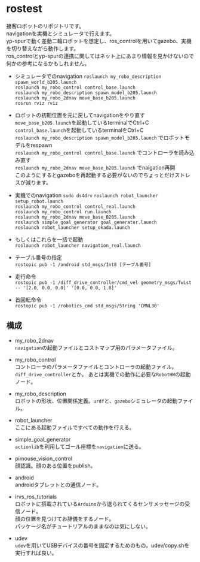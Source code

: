 # rostest
接客ロボットのリポジトリです。  
navigationを実機とシミュレータで行えます。  
yp-spurで動く差動二輪ロボットを想定し、ros_controlを用いてgazebo、実機を切り替えながら動作します。  
ros_controlとyp-spurの連携に関してはネット上にあまり情報を見かけないので何かの参考になるかもしれません。  
 
* シミュレータでのnavigation
`roslaunch my_robo_description spawn_world_b205.launch`  
`roslaunch my_robo_control control_base.launch`  
`roslaunch my_robo_description spawn_model_b205.launch`  
`roslaunch my_robo_2dnav move_base_b205.launch`  
`rosrun rviz rviz`  

* ロボットの初期位置を元に戻してnavigationをやり直す
`move_base_b205.launch`を起動しているterminalでCtrl+C  
`control_base.launch`を起動しているterminalをCtrl+C  
`roslaunch my_robo_description spawn_model_b205.launch` でロボットモデルをrespawn  
`roslaunch my_robo_control control_base.launch` でコントローラを読み込み直す  
`roslaunch my_robo_2dnav move_base_b205.launch` でnaigation再開  
このようにするとgazeboを再起動する必要がないのでちょっとだけストレスが減ります。  
  
* 実機でのnavigation
`sudo ds4drv`
`roslaunch robot_launcher setup_robot.launch`  
`roslaunch my_robo_control control_real.launch`  
`roslaunch my_robo_control run.launch`  
`roslaunch my_robo_2dnav move_base_B205.launch`  
`roslaunch simple_goal_generator goal_generator.launch`  
`roslaunch robot_launcher setup_okada.launch`  

* もしくはこれらを一括で起動  
`roslaunch robot_launcher navigation_real.launch`  

* テーブル番号の指定  
`rostopic pub -1 /android std_msgs/Int8 [テーブル番号]`  

* 走行命令  
`rostopic pub -1 /diff_drive_controller/cmd_vel geometry_msgs/Twist -- '[2.0, 0.0, 0.0]' '[0.0, 0.0, 1.8]'`  

* 首回転命令  
`rostopic pub -1 /robotics_cmd std_msgs/String 'CMNL30'`  


## 構成

* my_robo_2dnav  
  `navigation`の起動ファイルとコストマップ用のパラメータファイル。

* my_robo_control  
  コントローラのパラメータファイルとコントローラの起動ファイル。`diff_drive_controller`とか。
  あとは実機での動作に必要な`RobotHW`の起動ノード。
  
* my_robo_description  
  ロボットの形状、位置関係定義。`urdf`と、`gazebo`シミュレータの起動ファイル。
  
* robot_launcher  
  ここにある起動ファイルですべての動作を行える。
  
* simple_goal_generator  
  `actionlib`を利用してゴール座標を`navigation`に送る。

* pimouse_vision_control  
  顔認識。顔のある位置をpublish。
  
* android  
  androidタブレットとの通信ノード。
  
* irvs_ros_tutorials  
  ロボットに搭載されている`Arduino`から送られてくるセンサメッセージの受信ノード。  
  顔の位置を見つけてお辞儀をするノード。  
  パッケージ名がチュートリアルのままなのは気にしない。
  
* udev  
  `udev`を用いてUSBデバイスの番号を固定するためのもの。udev/copy.shを実行すれば良い。
